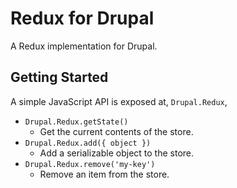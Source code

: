 # Redux for Drupal

A Redux implementation for Drupal.

## Getting Started

A simple JavaScript API is exposed at, `Drupal.Redux`,
- `Drupal.Redux.getState()`
  - Get the current contents of the store.
- `Drupal.Redux.add({ object })`
  - Add a serializable object to the store.
- `Drupal.Redux.remove('my-key')`
  - Remove an item from the store.

